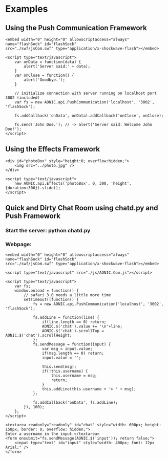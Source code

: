 Examples
========

## Using the Push Communication Framework

	<embed width="0" height="0" allowscriptaccess="always" name="flashSock" id="flashSock" 
	src="./swf/jsCom.swf" type="application/x-shockwave-flash"></embed>

	<script type="text/javascript">
		var onData = function(data) {
		    alert('Server said:' + data);
		}
		var onClose = function() {
		    alert('Goodbye.');
		}

		// initialize connection with server running on localhost port 3002 (included)
		var fs = new AONIC.api.PushCommunication('localhost', '3002', 'flashSock');

		fs.addCallback('onData', onData).addCallback('onClose', onClose);

		fs.send('John Doe.'); // -> alert('Server said: Welcome John Doe!');
	</script>

## Using the Effects Framework

	<div id="photoBox" style="height:0; overflow:hidden;">
		<img src="../photo.jpg" />
	</div>

	<script type="text/javascript">
		new AONIC.api.Effects('photoBox', 0, 300, 'height', {duration:300}).slide();
	</script>

## Quick and Dirty Chat Room using chatd.py and Push Framework

### Start the server: python chatd.py

### Webpage:

	<embed width="0" height="0" allowscriptaccess="always" name="flashSock" id="flashSock" 
	src="./swf/jsCom.swf" type="application/x-shockwave-flash"></embed>

	<script type="text/javascript" src="./js/AONIC.Com.js"></script>

	<script type="text/javascript">
		var fs;
		window.onload = function() {
		    // safari 3.0 needs a little more time
		    setTimeout((function() {
		        fs = new AONIC.api.PushCommunication('localhost', '3002', 'flashSock');
		    
		        fs.addLine = function(line) {
		            if(line.length == 0) return;
		            AONIC.$('chat').value += '\n'+line;
		            AONIC.$('chat').scrollTop = AONIC.$('chat').scrollHeight;
		        };
		        fs.sendMessage = function(input) {
		            var msg = input.value;
		            if(msg.length == 0) return;
		            input.value = '';
		    
		            this.send(msg);
		            if(!this.username) {
		                this.username = msg;
		                return;
		            }
		            this.addLine(this.username + '> ' + msg);
		        };
		    
		        fs.addCallback('onData', fs.addLine);
		    }), 100);
		};
	</script>

	<textarea readonly="readonly" id="chat" style="width: 600px; height: 150px; border: 0; overflow: hidden;">
	Enter a username in the input.</textarea>
	<form onsubmit="fs.sendMessage(AONIC.$('input')); return false;">
		<input type="text" id="input" style="width: 400px; font: 12px Arial;" />
	</form>
